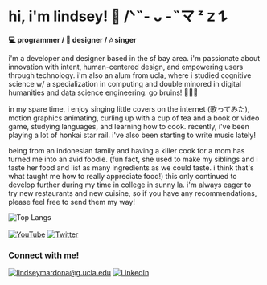 # hi, i'm lindsey! 🌸 /ᐠ˵- ᴗ -˵マ ᶻ 𝗓 𐰁
<b>💻 programmer / 🎨 designer / 🎶 singer </b> <br>

i'm a developer and designer based in the sf bay area. i'm passionate about innovation with intent, human-centered design, and empowering users through technology. i'm also an alum from ucla, where i studied cognitive science w/ a specialization in computing and double minored in digital humanities and data science engineering. go bruins! 🐻💙💛

in my spare time, i enjoy singing little covers on the internet (歌ってみた), motion graphics animating, curling up with a cup of tea and a book or video game, studying languages, and learning how to cook. recently, i've been playing a lot of honkai star rail. i've also been starting to write music lately!

being from an indonesian family and having a killer cook for a mom has turned me into an avid foodie. (fun fact, she used to make my siblings and i taste her food and list as many ingredients as we could taste. i think that's what taught me how to really appreciate food!) this only continued to develop further during my time in college in sunny la. i'm always eager to try new restaurants and new cuisine, so if you have any recommendations, please feel free to send them my way! 

![Top Langs](https://github-readme-stats.vercel.app/api/top-langs/?username=lindseymardona&layout=compact&theme=dracula) <br><br>
[![YouTube](https://img.shields.io/badge/YouTube-Channel-pink?logo=youtube)](https://www.youtube.com/ririichu)
[![Twitter](https://badgen.net/badge/icon/twitter?icon=twitter&label)](https://twitter.com/rinhimeee)

### Connect with me!
<a href="mailto:lindseymardona@ucla.edu">![lindseymardona@g.ucla.edu](https://img.shields.io/badge/Gmail-D14836?style=for-the-badge&logo=gmail&logoColor=white)</a>
[![LinkedIn](https://img.shields.io/badge/LinkedIn-304674?style=for-the-badge&logo=linkedin&logoColor=white)](https://www.linkedin.com/in/lindseymardona/?locale=en_US)